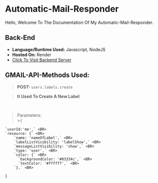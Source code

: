 # Automatic-Mail-Responder

Hello, Welcome To The Documentation Of My Automatic-Mail-Responder.

## Back-End

- **Language/Runtime Used:** Javascript, NodeJS
- **Hosted On:** Render
- [Click To Visit Backend Server](https://automatic-mail-responder.onrender.com)

## GMAIL-API-Methods Used:

> **POST:** `users.labels.create`
> <BR>

> **It Used To Create A New Label**

<BR>

> Parameters: <BR> >`{` <BR>

    `userId:'me',` <BR>
    `resource: {` <BR>
        `name: 'nameOfLabel',` <BR>
        `labelListVisibility: 'labelShow',` <BR>
        `messageListVisibility: 'show',` <BR>
        `type: 'user',` <BR>
        `color: {` <BR>
          `backgroundColor: '#83334c',` <BR>
          `textColor: '#ffffff',` <BR>
        `},` <BR>

`}` <BR>
